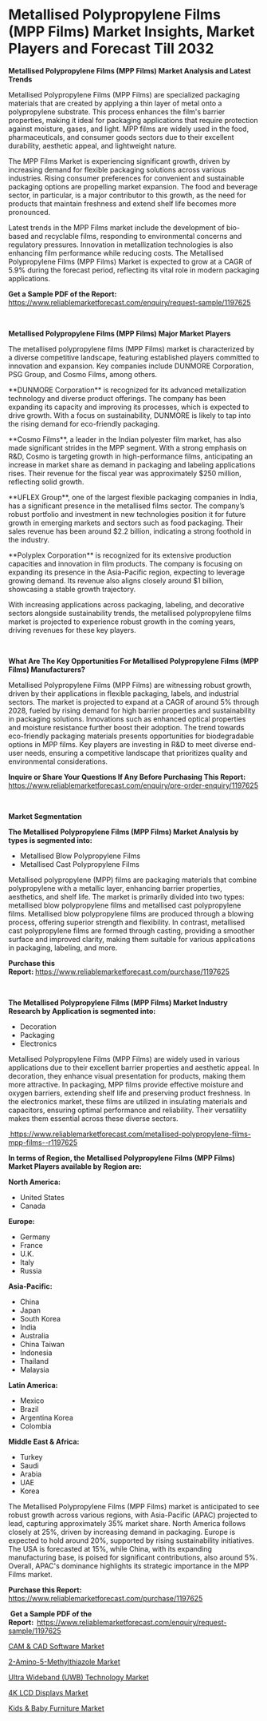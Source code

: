 <p><h1>Metallised Polypropylene Films (MPP Films) Market Insights, Market Players and Forecast Till 2032</h1></p><p><strong>Metallised Polypropylene Films (MPP Films) Market Analysis and Latest Trends</strong></p>
<p><p>Metallised Polypropylene Films (MPP Films) are specialized packaging materials that are created by applying a thin layer of metal onto a polypropylene substrate. This process enhances the film's barrier properties, making it ideal for packaging applications that require protection against moisture, gases, and light. MPP films are widely used in the food, pharmaceuticals, and consumer goods sectors due to their excellent durability, aesthetic appeal, and lightweight nature.</p><p>The MPP Films Market is experiencing significant growth, driven by increasing demand for flexible packaging solutions across various industries. Rising consumer preferences for convenient and sustainable packaging options are propelling market expansion. The food and beverage sector, in particular, is a major contributor to this growth, as the need for products that maintain freshness and extend shelf life becomes more pronounced.</p><p>Latest trends in the MPP Films market include the development of bio-based and recyclable films, responding to environmental concerns and regulatory pressures. Innovation in metallization technologies is also enhancing film performance while reducing costs. The Metallised Polypropylene Films (MPP Films) Market is expected to grow at a CAGR of 5.9% during the forecast period, reflecting its vital role in modern packaging applications.</p></p>
<p><strong>Get a Sample PDF of the Report:&nbsp;</strong> <a href="https://www.reliablemarketforecast.com/enquiry/request-sample/1197625?utm_campaign=2195&utm_medium=2&utm_source=Github&utm_content=ia&utm_term=03022025&utm_id=metallised-polypropylene-films-mpp-films">https://www.reliablemarketforecast.com/enquiry/request-sample/1197625</a></p>
<p>&nbsp;</p>
<p><strong>Metallised Polypropylene Films (MPP Films) Major Market Players</strong></p>
<p><p>The metallised polypropylene films (MPP Films) market is characterized by a diverse competitive landscape, featuring established players committed to innovation and expansion. Key companies include DUNMORE Corporation, PSG Group, and Cosmo Films, among others.</p><p>**DUNMORE Corporation** is recognized for its advanced metallization technology and diverse product offerings. The company has been expanding its capacity and improving its processes, which is expected to drive growth. With a focus on sustainability, DUNMORE is likely to tap into the rising demand for eco-friendly packaging.</p><p>**Cosmo Films**, a leader in the Indian polyester film market, has also made significant strides in the MPP segment. With a strong emphasis on R&D, Cosmo is targeting growth in high-performance films, anticipating an increase in market share as demand in packaging and labeling applications rises. Their revenue for the fiscal year was approximately $250 million, reflecting solid growth.</p><p>**UFLEX Group**, one of the largest flexible packaging companies in India, has a significant presence in the metallised films sector. The company’s robust portfolio and investment in new technologies position it for future growth in emerging markets and sectors such as food packaging. Their sales revenue has been around $2.2 billion, indicating a strong foothold in the industry.</p><p>**Polyplex Corporation** is recognized for its extensive production capacities and innovation in film products. The company is focusing on expanding its presence in the Asia-Pacific region, expecting to leverage growing demand. Its revenue also aligns closely around $1 billion, showcasing a stable growth trajectory.</p><p>With increasing applications across packaging, labeling, and decorative sectors alongside sustainability trends, the metallised polypropylene films market is projected to experience robust growth in the coming years, driving revenues for these key players.</p></p>
<p>&nbsp;</p>
<p><strong>What Are The Key Opportunities For Metallised Polypropylene Films (MPP Films) Manufacturers?</strong></p>
<p><p>Metallised Polypropylene Films (MPP Films) are witnessing robust growth, driven by their applications in flexible packaging, labels, and industrial sectors. The market is projected to expand at a CAGR of around 5% through 2028, fueled by rising demand for high barrier properties and sustainability in packaging solutions. Innovations such as enhanced optical properties and moisture resistance further boost their adoption. The trend towards eco-friendly packaging materials presents opportunities for biodegradable options in MPP films. Key players are investing in R&D to meet diverse end-user needs, ensuring a competitive landscape that prioritizes quality and environmental considerations.</p></p>
<p><strong>Inquire or Share Your Questions If Any Before Purchasing This Report:</strong> <a href="https://www.reliablemarketforecast.com/enquiry/pre-order-enquiry/1197625?utm_campaign=2195&utm_medium=2&utm_source=Github&utm_content=ia&utm_term=03022025&utm_id=metallised-polypropylene-films-mpp-films">https://www.reliablemarketforecast.com/enquiry/pre-order-enquiry/1197625</a></p>
<p>&nbsp;</p>
<p><strong>Market Segmentation</strong></p>
<p><strong>The Metallised Polypropylene Films (MPP Films) Market Analysis by types is segmented into:</strong></p>
<p><ul><li>Metallised Blow Polypropylene Films</li><li>Metallised Cast Polypropylene Films</li></ul></p>
<p><p>Metallised polypropylene (MPP) films are packaging materials that combine polypropylene with a metallic layer, enhancing barrier properties, aesthetics, and shelf life. The market is primarily divided into two types: metallised blow polypropylene films and metallised cast polypropylene films. Metallised blow polypropylene films are produced through a blowing process, offering superior strength and flexibility. In contrast, metallised cast polypropylene films are formed through casting, providing a smoother surface and improved clarity, making them suitable for various applications in packaging, labeling, and more.</p></p>
<p><strong>Purchase this Report:&nbsp;</strong><a href="https://www.reliablemarketforecast.com/purchase/1197625?utm_campaign=2195&utm_medium=2&utm_source=Github&utm_content=ia&utm_term=03022025&utm_id=metallised-polypropylene-films-mpp-films">https://www.reliablemarketforecast.com/purchase/1197625</a></p>
<p>&nbsp;</p>
<p><strong>The Metallised Polypropylene Films (MPP Films) Market Industry Research by Application is segmented into:</strong></p>
<p><ul><li>Decoration</li><li>Packaging</li><li>Electronics</li></ul></p>
<p><p>Metallised Polypropylene Films (MPP Films) are widely used in various applications due to their excellent barrier properties and aesthetic appeal. In decoration, they enhance visual presentation for products, making them more attractive. In packaging, MPP films provide effective moisture and oxygen barriers, extending shelf life and preserving product freshness. In the electronics market, these films are utilized in insulating materials and capacitors, ensuring optimal performance and reliability. Their versatility makes them essential across these diverse sectors.</p></p>
<p><a href="https://www.reliablemarketforecast.com/metallised-polypropylene-films-mpp-films--r1197625?utm_campaign=2195&utm_medium=2&utm_source=Github&utm_content=ia&utm_term=03022025&utm_id=metallised-polypropylene-films-mpp-films">&nbsp;https://www.reliablemarketforecast.com/metallised-polypropylene-films-mpp-films--r1197625</a></p>
<p><strong>In terms of Region, the Metallised Polypropylene Films (MPP Films) Market Players available by Region are:</strong></p>
<p>
    <p> <strong> North America: </strong>
        <ul>
            <li>United States</li>
            <li>Canada</li>
        </ul>
        </p> 
    <p> <strong> Europe: </strong>
        <ul>
            <li>Germany</li>
            <li>France</li>
            <li>U.K.</li>
            <li>Italy</li>
            <li>Russia</li>
        </ul>
        </p> 
    <p> <strong> Asia-Pacific: </strong>
        <ul>
            <li>China</li>
            <li>Japan</li>
            <li>South Korea</li>
            <li>India</li>
            <li>Australia</li>
            <li>China Taiwan</li>
            <li>Indonesia</li>
            <li>Thailand</li>
            <li>Malaysia</li>
        </ul>
        </p> 
    <p> <strong> Latin America: </strong>
        <ul>
            <li>Mexico</li>
            <li>Brazil</li>
            <li>Argentina Korea</li>
            <li>Colombia</li>
        </ul>
        </p> 
    <p> <strong> Middle East & Africa: </strong>
        <ul>
            <li>Turkey</li>
            <li>Saudi</li>
            <li>Arabia</li>
            <li>UAE</li>
            <li>Korea</li>
        </ul>
    </p>
    </p>
<p><p>The Metallised Polypropylene Films (MPP Films) market is anticipated to see robust growth across various regions, with Asia-Pacific (APAC) projected to lead, capturing approximately 35% market share. North America follows closely at 25%, driven by increasing demand in packaging. Europe is expected to hold around 20%, supported by rising sustainability initiatives. The USA is forecasted at 15%, while China, with its expanding manufacturing base, is poised for significant contributions, also around 5%. Overall, APAC's dominance highlights its strategic importance in the MPP Films market.</p></p>
<p><strong>Purchase this Report: </strong><a href="https://www.reliablemarketforecast.com/purchase/1197625?utm_campaign=2195&utm_medium=2&utm_source=Github&utm_content=ia&utm_term=03022025&utm_id=metallised-polypropylene-films-mpp-films">https://www.reliablemarketforecast.com/purchase/1197625</a></p>
<p>&nbsp;<strong>Get a Sample PDF of the Report:&nbsp;&nbsp;</strong><a href="https://www.reliablemarketforecast.com/enquiry/request-sample/1197625?utm_campaign=2195&utm_medium=2&utm_source=Github&utm_content=ia&utm_term=03022025&utm_id=metallised-polypropylene-films-mpp-films">https://www.reliablemarketforecast.com/enquiry/request-sample/1197625</a></p>
<p><strong></strong></p>
<p><p><a href="https://www.linkedin.com/pulse/global-cam-cad-software-market-analysis-2025-2032-average-pricing-2ixlc?utm_campaign=2195&utm_medium=2&utm_source=Github&utm_content=ia&utm_term=03022025&utm_id=metallised-polypropylene-films-mpp-films">CAM & CAD Software Market</a></p><p><a href="https://www.linkedin.com/pulse/comprehensive-analysis-2-amino-5-methylthiazole-market-scope-fycee?utm_campaign=2195&utm_medium=2&utm_source=Github&utm_content=ia&utm_term=03022025&utm_id=metallised-polypropylene-films-mpp-films">2-Amino-5-Methylthiazole Market</a></p><p><a href="https://www.linkedin.com/pulse/extensive-analysis-ultra-wideband-uwb-technology-market-ulele?utm_campaign=2195&utm_medium=2&utm_source=Github&utm_content=ia&utm_term=03022025&utm_id=metallised-polypropylene-films-mpp-films">Ultra Wideband (UWB) Technology Market</a></p><p><a href="https://www.linkedin.com/pulse/insightful-4k-lcd-displays-market-report-2025-2032-development-qxfre?utm_campaign=2195&utm_medium=2&utm_source=Github&utm_content=ia&utm_term=03022025&utm_id=metallised-polypropylene-films-mpp-films">4K LCD Displays Market</a></p><p><a href="https://www.linkedin.com/pulse/growth-forecast-kids-baby-furniture-market-71-cagr-2025-2032-zf0ee?utm_campaign=2195&utm_medium=2&utm_source=Github&utm_content=ia&utm_term=03022025&utm_id=metallised-polypropylene-films-mpp-films">Kids & Baby Furniture Market</a></p></p>